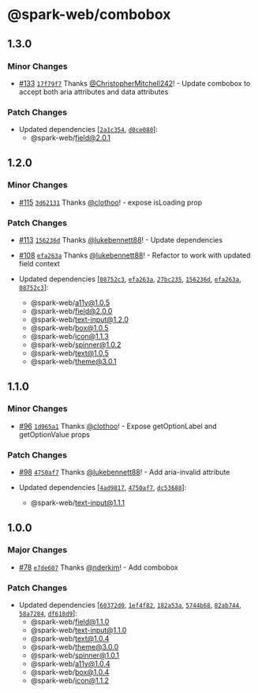 # @spark-web/combobox

## 1.3.0

### Minor Changes

- [#133](https://github.com/brighte-labs/spark-web/pull/133)
  [`17f79f7`](https://github.com/brighte-labs/spark-web/commit/17f79f7c0e0bcb74fbaa12e8b3cbc9063c8a1a85)
  Thanks [@ChristopherMitchell242](https://github.com/ChristopherMitchell242)! -
  Update combobox to accept both aria attributes and data attributes

### Patch Changes

- Updated dependencies
  [[`2a1c354`](https://github.com/brighte-labs/spark-web/commit/2a1c3549e03f91d012906f90b13c1f8d7ba18d1e),
  [`d0ce080`](https://github.com/brighte-labs/spark-web/commit/d0ce08000f4c62d7402450b09f086d5806f1b50b)]:
  - @spark-web/field@2.0.1

## 1.2.0

### Minor Changes

- [#115](https://github.com/brighte-labs/spark-web/pull/115)
  [`3d62131`](https://github.com/brighte-labs/spark-web/commit/3d62131698aa935dd8fd3f9080bf22517d35c69a)
  Thanks [@clothoo](https://github.com/clothoo)! - expose isLoading prop

### Patch Changes

- [#113](https://github.com/brighte-labs/spark-web/pull/113)
  [`156236d`](https://github.com/brighte-labs/spark-web/commit/156236d2474aee66a0b8e2030635f9c08a5b78ba)
  Thanks [@lukebennett88](https://github.com/lukebennett88)! - Update
  dependencies

* [#108](https://github.com/brighte-labs/spark-web/pull/108)
  [`efa263a`](https://github.com/brighte-labs/spark-web/commit/efa263aee2c33297edb19203ae1d82abd99d298d)
  Thanks [@lukebennett88](https://github.com/lukebennett88)! - Refactor to work
  with updated field context

* Updated dependencies
  [[`08752c3`](https://github.com/brighte-labs/spark-web/commit/08752c350b53cde0657ec32f03f9932dec835e33),
  [`efa263a`](https://github.com/brighte-labs/spark-web/commit/efa263aee2c33297edb19203ae1d82abd99d298d),
  [`27bc235`](https://github.com/brighte-labs/spark-web/commit/27bc235168b09bf8c03710b5fcde6ea0fd70824c),
  [`156236d`](https://github.com/brighte-labs/spark-web/commit/156236d2474aee66a0b8e2030635f9c08a5b78ba),
  [`efa263a`](https://github.com/brighte-labs/spark-web/commit/efa263aee2c33297edb19203ae1d82abd99d298d),
  [`08752c3`](https://github.com/brighte-labs/spark-web/commit/08752c350b53cde0657ec32f03f9932dec835e33)]:
  - @spark-web/a11y@1.0.5
  - @spark-web/field@2.0.0
  - @spark-web/text-input@1.2.0
  - @spark-web/box@1.0.5
  - @spark-web/icon@1.1.3
  - @spark-web/spinner@1.0.2
  - @spark-web/text@1.0.5
  - @spark-web/theme@3.0.1

## 1.1.0

### Minor Changes

- [#96](https://github.com/brighte-labs/spark-web/pull/96)
  [`1d965a1`](https://github.com/brighte-labs/spark-web/commit/1d965a1f1964d448b67113c0c1644d23606e9ced)
  Thanks [@clothoo](https://github.com/clothoo)! - Expose getOptionLabel and
  getOptionValue props

### Patch Changes

- [#98](https://github.com/brighte-labs/spark-web/pull/98)
  [`4750af7`](https://github.com/brighte-labs/spark-web/commit/4750af73f0e3a82ebde940cb13659a21c7e88007)
  Thanks [@lukebennett88](https://github.com/lukebennett88)! - Add aria-invalid
  attribute

- Updated dependencies
  [[`4ad9817`](https://github.com/brighte-labs/spark-web/commit/4ad9817d1f7acdecd3c8bbb3be517f5c11fe8d4b),
  [`4750af7`](https://github.com/brighte-labs/spark-web/commit/4750af73f0e3a82ebde940cb13659a21c7e88007),
  [`dc53688`](https://github.com/brighte-labs/spark-web/commit/dc53688cc271316f00ef25f101e94c3891f4f75d)]:
  - @spark-web/text-input@1.1.1

## 1.0.0

### Major Changes

- [#78](https://github.com/brighte-labs/spark-web/pull/78)
  [`e7de607`](https://github.com/brighte-labs/spark-web/commit/e7de607d1b9764b01fc51b4993cc6ea8f3017aff)
  Thanks [@nderkim](https://github.com/nderkim)! - Add combobox

### Patch Changes

- Updated dependencies
  [[`60372d0`](https://github.com/brighte-labs/spark-web/commit/60372d0538fe5e141c8dabc1b20c8e09d1f56c70),
  [`1ef4f82`](https://github.com/brighte-labs/spark-web/commit/1ef4f82df999c487b79cd216c17ca5735e444fc5),
  [`182a53a`](https://github.com/brighte-labs/spark-web/commit/182a53a484892df48754e89dd714459a7f69fcff),
  [`5744b68`](https://github.com/brighte-labs/spark-web/commit/5744b6820f626b93a14e11e1fbd96bcbe1b12b27),
  [`82ab744`](https://github.com/brighte-labs/spark-web/commit/82ab744f198466810f3386bc459b8ab4d57c820e),
  [`58a7284`](https://github.com/brighte-labs/spark-web/commit/58a728457bbbda86ac406a72d8ec4ad6c1c16630),
  [`df618d9`](https://github.com/brighte-labs/spark-web/commit/df618d92d534e06f06ecedc95ea6bdd51cdc906b)]:
  - @spark-web/field@1.1.0
  - @spark-web/text-input@1.1.0
  - @spark-web/text@1.0.4
  - @spark-web/theme@3.0.0
  - @spark-web/spinner@1.0.1
  - @spark-web/a11y@1.0.4
  - @spark-web/box@1.0.4
  - @spark-web/icon@1.1.2
